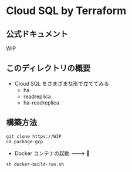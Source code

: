 # Cloud SQL by Terraform

## 公式ドキュメント

WIP

## このディレクトリの概要

+ Cloud SQL をさまざまな形で立ててみる
  + ha
  + readreplica
  + ha-readreplica

## 構築方法

```
git clone https://WIP
cd package-gcp
```

+ Docker コンテナの起動 ---> :whale:

```
sh docker-build-run.sh
```